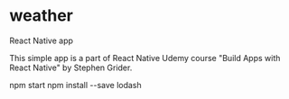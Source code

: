 # weather
React Native app

This simple app is a part of React Native Udemy course "Build Apps with React Native" by Stephen Grider.

npm start
npm install --save lodash